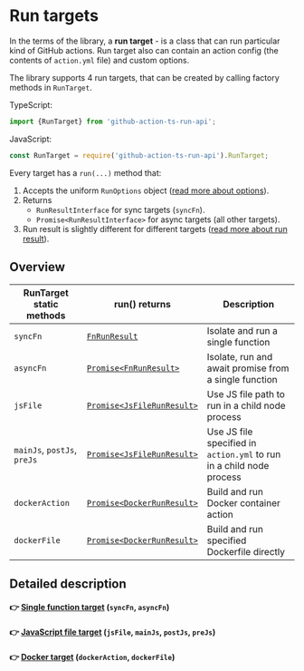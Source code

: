 # Run targets

In the terms of the library, a **run target** - is a class that can run particular kind of GitHub actions. 
Run target also can contain an action config (the contents of `action.yml` file) and custom options.

The library supports 4 run targets, that can be created by calling factory methods in `RunTarget`.

TypeScript:
```ts
import {RunTarget} from 'github-action-ts-run-api';
```
JavaScript:
```js
const RunTarget = require('github-action-ts-run-api').RunTarget;
```

Every target has a `run(...)` method that:
1. Accepts the uniform `RunOptions` object ([read more about options](./run-options.md)).
2. Returns 
   - `RunResultInterface` for sync targets (`syncFn`).
   - `Promise<RunResultInterface>` for async targets (all other targets).
3. Run result is slightly different for different targets ([read more about run result](./run-result.md)).

## Overview

| RunTarget static methods    | run() returns                                                                                  | Description                                                          |
|-----------------------------|------------------------------------------------------------------------------------------------|----------------------------------------------------------------------|
| `syncFn`                    | [`FnRunResult`](../src/actionRunner/fn/runResult/FnRunResultInterface.ts)                      | Isolate and run a single function                                    |
| `asyncFn`                   | [`Promise<FnRunResult>`](../src/actionRunner/fn/runResult/FnRunResultInterface.ts)             | Isolate, run and await promise from a single function                |
| `jsFile`                    | [`Promise<JsFileRunResult>`](../src/actionRunner/jsFile/runResult/JsFileRunResultInterface.ts) | Use JS file path to run in a child node process                      |
| `mainJs`, `postJs`, `preJs` | [`Promise<JsFileRunResult>`](../src/actionRunner/jsFile/runResult/JsFileRunResultInterface.ts) | Use JS file specified in `action.yml` to run in a child node process |
| `dockerAction`              | [`Promise<DockerRunResult>`](../src/actionRunner/docker/runResult/DockerRunResultInterface.ts) | Build and run Docker container action                                |
| `dockerFile`                | [`Promise<DockerRunResult>`](../src/actionRunner/docker/runResult/DockerRunResultInterface.ts) | Build and run specified Dockerfile directly                          |

## Detailed description

#### 👉 [Single function target](./run-targets/function.md) (`syncFn`, `asyncFn`)
#### 👉 [JavaScript file target](./run-targets/js-file.md) (`jsFile`, `mainJs`, `postJs`, `preJs`)
#### 👉 [Docker target](./run-targets/docker.md) (`dockerAction`, `dockerFile`)

